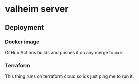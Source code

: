 # valheim server

## Deployment

### Docker image

GitHub Actions builds and pushes it on any merge to `main`.

### Terraform

This thing runs on terraform cloud so idk just ping me to run it.

